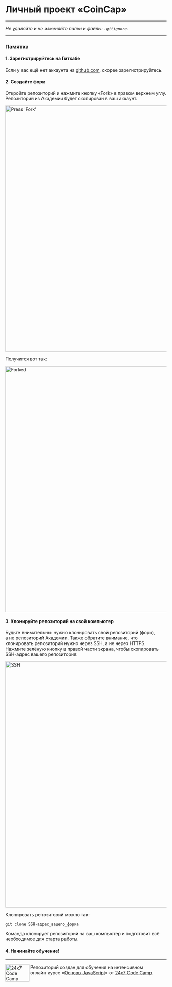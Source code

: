 # Личный проект «CoinCap»


---

_Не удаляйте и не изменяйте папки и файлы:_
_`.gitignore`._

---

### Памятка

#### 1. Зарегистрируйтесь на Гитхабе

Если у вас ещё нет аккаунта на [github.com](https://github.com/join), скорее зарегистрируйтесь.

#### 2. Создайте форк

Откройте репозиторий и нажмите кнопку «Fork» в правом верхнем углу. Репозиторий из Академии будет скопирован в ваш аккаунт.

<img width="769" alt="Press 'Fork'" src="https://image.prntscr.com/image/sMcmKaHtRVmpHC7kNJszmg.png">

Получится вот так:

<img width="769" alt="Forked" src="https://image.prntscr.com/image/kFHWRM72SR_xHCqHW3qKtg.png">

#### 3. Клонируйте репозиторий на свой компьютер

Будьте внимательны: нужно клонировать свой репозиторий (форк), а не репозиторий Академии. Также обратите внимание, что клонировать репозиторий нужно через SSH, а не через HTTPS. Нажмите зелёную кнопку в правой части экрана, чтобы скопировать SSH-адрес вашего репозитория:

<img width="769" alt="SSH" src="https://image.prntscr.com/image/SUBBM8CsSAGtfiehtVs4Yw.png">

Клонировать репозиторий можно так:

```
git clone SSH-адрес_вашего_форка
```

Команда клонирует репозиторий на ваш компьютер и подготовит всё необходимое для старта работы.

#### 4. Начинайте обучение!

---

<a href="https://t.me/code_camp_24x7"><img align="left" width="75" height="54" title="24x7 Code Camp" src="https://cdn-images-1.medium.com/max/380/1*XPFqkwuTUNw3pYH_7k_I_Q.png"></a>

Репозиторий создан для обучения на интенсивном онлайн‑курсе «[Основы JavaScript](http://telegra.ph/Programma-onlajn-kursov-JavaScript-Ot-novichka-k-Guru-stuktura-programmy-obnovlyaetsya-09-27)» 
от [24x7 Code Camp](https://t.me/code_camp_24x7).
